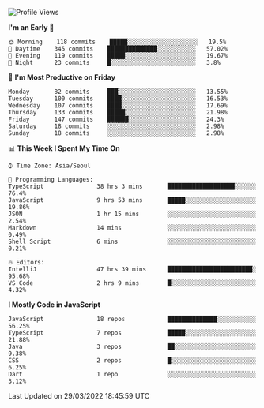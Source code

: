 <!--START_SECTION:waka-->
![Profile Views](http://img.shields.io/badge/Profile%20Views-0-blue)

**I'm an Early 🐤** 

```text
🌞 Morning    118 commits    █████░░░░░░░░░░░░░░░░░░░░   19.5% 
🌆 Daytime    345 commits    ██████████████░░░░░░░░░░░   57.02% 
🌃 Evening    119 commits    █████░░░░░░░░░░░░░░░░░░░░   19.67% 
🌙 Night      23 commits     █░░░░░░░░░░░░░░░░░░░░░░░░   3.8%

```
📅 **I'm Most Productive on Friday** 

```text
Monday       82 commits     ███░░░░░░░░░░░░░░░░░░░░░░   13.55% 
Tuesday      100 commits    ████░░░░░░░░░░░░░░░░░░░░░   16.53% 
Wednesday    107 commits    ████░░░░░░░░░░░░░░░░░░░░░   17.69% 
Thursday     133 commits    █████░░░░░░░░░░░░░░░░░░░░   21.98% 
Friday       147 commits    ██████░░░░░░░░░░░░░░░░░░░   24.3% 
Saturday     18 commits     ░░░░░░░░░░░░░░░░░░░░░░░░░   2.98% 
Sunday       18 commits     ░░░░░░░░░░░░░░░░░░░░░░░░░   2.98%

```


📊 **This Week I Spent My Time On** 

```text
⌚︎ Time Zone: Asia/Seoul

💬 Programming Languages: 
TypeScript               38 hrs 3 mins       ███████████████████░░░░░░   76.4% 
JavaScript               9 hrs 53 mins       █████░░░░░░░░░░░░░░░░░░░░   19.86% 
JSON                     1 hr 15 mins        ░░░░░░░░░░░░░░░░░░░░░░░░░   2.54% 
Markdown                 14 mins             ░░░░░░░░░░░░░░░░░░░░░░░░░   0.49% 
Shell Script             6 mins              ░░░░░░░░░░░░░░░░░░░░░░░░░   0.21%

🔥 Editors: 
IntelliJ                 47 hrs 39 mins      ████████████████████████░   95.68% 
VS Code                  2 hrs 9 mins        █░░░░░░░░░░░░░░░░░░░░░░░░   4.32%

```

**I Mostly Code in JavaScript** 

```text
JavaScript               18 repos            ██████████████░░░░░░░░░░░   56.25% 
TypeScript               7 repos             █████░░░░░░░░░░░░░░░░░░░░   21.88% 
Java                     3 repos             ██░░░░░░░░░░░░░░░░░░░░░░░   9.38% 
CSS                      2 repos             █░░░░░░░░░░░░░░░░░░░░░░░░   6.25% 
Dart                     1 repo              ░░░░░░░░░░░░░░░░░░░░░░░░░   3.12%

```



 Last Updated on 29/03/2022 18:45:59 UTC
<!--END_SECTION:waka-->
